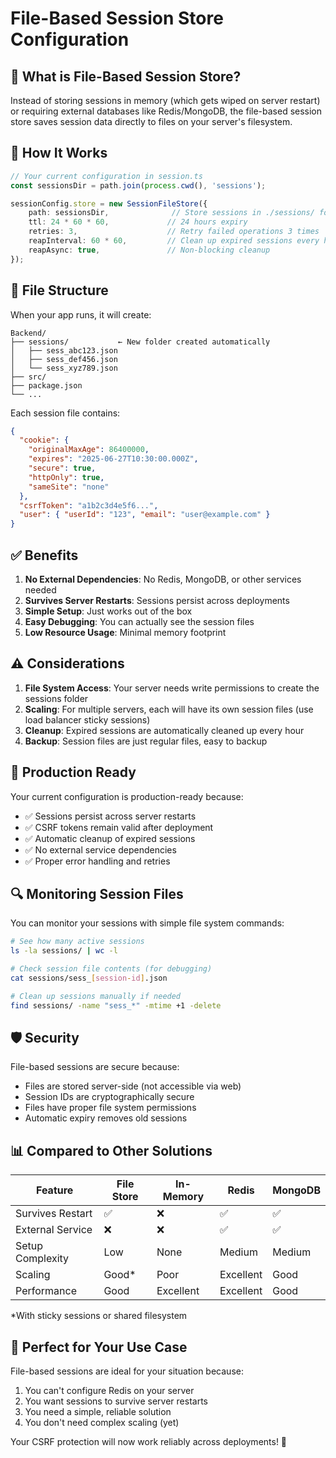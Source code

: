 # File-Based Session Store Configuration

## 📁 What is File-Based Session Store?

Instead of storing sessions in memory (which gets wiped on server restart) or requiring external databases like Redis/MongoDB, the file-based session store saves session data directly to files on your server's filesystem.

## 🔧 How It Works

```typescript
// Your current configuration in session.ts
const sessionsDir = path.join(process.cwd(), 'sessions');

sessionConfig.store = new SessionFileStore({
    path: sessionsDir,              // Store sessions in ./sessions/ folder
    ttl: 24 * 60 * 60,             // 24 hours expiry
    retries: 3,                    // Retry failed operations 3 times
    reapInterval: 60 * 60,         // Clean up expired sessions every hour
    reapAsync: true,               // Non-blocking cleanup
});
```

## 📂 File Structure

When your app runs, it will create:

```
Backend/
├── sessions/           ← New folder created automatically
│   ├── sess_abc123.json
│   ├── sess_def456.json
│   └── sess_xyz789.json
├── src/
├── package.json
└── ...
```

Each session file contains:
```json
{
  "cookie": {
    "originalMaxAge": 86400000,
    "expires": "2025-06-27T10:30:00.000Z",
    "secure": true,
    "httpOnly": true,
    "sameSite": "none"
  },
  "csrfToken": "a1b2c3d4e5f6...",
  "user": { "userId": "123", "email": "user@example.com" }
}
```

## ✅ Benefits

1. **No External Dependencies**: No Redis, MongoDB, or other services needed
2. **Survives Server Restarts**: Sessions persist across deployments
3. **Simple Setup**: Just works out of the box
4. **Easy Debugging**: You can actually see the session files
5. **Low Resource Usage**: Minimal memory footprint

## ⚠️ Considerations

1. **File System Access**: Your server needs write permissions to create the sessions folder
2. **Scaling**: For multiple servers, each will have its own session files (use load balancer sticky sessions)
3. **Cleanup**: Expired sessions are automatically cleaned up every hour
4. **Backup**: Session files are just regular files, easy to backup

## 🚀 Production Ready

Your current configuration is production-ready because:

- ✅ Sessions persist across server restarts
- ✅ CSRF tokens remain valid after deployment
- ✅ Automatic cleanup of expired sessions
- ✅ No external service dependencies
- ✅ Proper error handling and retries

## 🔍 Monitoring Session Files

You can monitor your sessions with simple file system commands:

```bash
# See how many active sessions
ls -la sessions/ | wc -l

# Check session file contents (for debugging)
cat sessions/sess_[session-id].json

# Clean up sessions manually if needed
find sessions/ -name "sess_*" -mtime +1 -delete
```

## 🛡️ Security

File-based sessions are secure because:
- Files are stored server-side (not accessible via web)
- Session IDs are cryptographically secure
- Files have proper file system permissions
- Automatic expiry removes old sessions

## 📊 Compared to Other Solutions

| Feature | File Store | In-Memory | Redis | MongoDB |
|---------|------------|-----------|-------|---------|
| Survives Restart | ✅ | ❌ | ✅ | ✅ |
| External Service | ❌ | ❌ | ✅ | ✅ |
| Setup Complexity | Low | None | Medium | Medium |
| Scaling | Good* | Poor | Excellent | Good |
| Performance | Good | Excellent | Excellent | Good |

*With sticky sessions or shared filesystem

## 🎯 Perfect for Your Use Case

File-based sessions are ideal for your situation because:
1. You can't configure Redis on your server
2. You want sessions to survive server restarts
3. You need a simple, reliable solution
4. You don't need complex scaling (yet)

Your CSRF protection will now work reliably across deployments! 🎉
